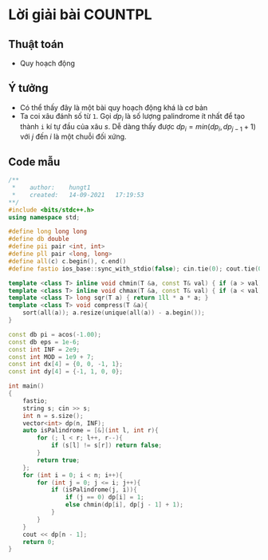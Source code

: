 # Lời giải bài COUNTPL

## Thuật toán
- Quy hoạch động

## Ý tưởng
- Có thể thấy đây là một bài quy hoạch động khá là cơ bản
- Ta coi xâu đánh số từ `1`. Gọi $dp_i$ là số lượng palindrome ít nhất để tạo thành `i` kí tự đầu của xâu $s$. Dễ dàng thấy được $dp_i = min(dp_i, dp_{j - 1} + 1)$ với $j$ đến $i$ là một chuỗi đối xứng.

## Code mẫu
```cpp
/**
 *    author:    hungt1
 *    created:   14-09-2021   17:19:53
**/
#include <bits/stdc++.h>
using namespace std;

#define long long long
#define db double
#define pii pair <int, int>
#define pll pair <long, long>
#define all(c) c.begin(), c.end()
#define fastio ios_base::sync_with_stdio(false); cin.tie(0); cout.tie(0)

template <class T> inline void chmin(T &a, const T& val) { if (a > val) a = val; }
template <class T> inline void chmax(T &a, const T& val) { if (a < val) a = val; }
template <class T> long sqr(T a) { return 1ll * a * a; }
template <class T> void compress(T &a){
    sort(all(a)); a.resize(unique(all(a)) - a.begin());
}

const db pi = acos(-1.00);
const db eps = 1e-6;
const int INF = 2e9;
const int MOD = 1e9 + 7;
const int dx[4] = {0, 0, -1, 1};
const int dy[4] = {-1, 1, 0, 0};

int main()
{
    fastio;
    string s; cin >> s;
    int n = s.size();
    vector<int> dp(n, INF);
    auto isPalindrome = [&](int l, int r){
        for (; l < r; l++, r--){
            if (s[l] != s[r]) return false;
        }
        return true;
    };
    for (int i = 0; i < n; i++){
        for (int j = 0; j <= i; j++){
            if (isPalindrome(j, i)){
                if (j == 0) dp[i] = 1;
                else chmin(dp[i], dp[j - 1] + 1);
            }
        }
    }
    cout << dp[n - 1];
    return 0;
}
```